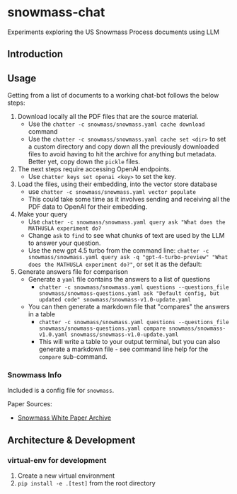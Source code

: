 # snowmass-chat

Experiments exploring the US Snowmass Process documents using LLM

## Introduction

## Usage

Getting from a list of documents to a working chat-bot follows the below steps:

1. Download locally all the PDF files that are the source material.
    * Use the `chatter -c snowmass/snowmass.yaml cache download` command
    * Use the `chatter -c snowmass/snowmass.yaml cache set <dir>` to set a custom directory and copy down all the previously downloaded files to avoid having to hit the archive for anything but metadata. Better yet, copy down the `pickle` files.
1. The next steps require accessing OpenAI endpoints.
    * Use `chatter keys set openai <key>` to set the key.
1. Load the files, using their embedding, into the vector store database
    * use `chatter -c snowmass/snowmass.yaml vector populate`
    * This could take some time as it involves sending and receiving all the PDF data to OpenAI for their embedding.
1. Make your query
    * Use `chatter -c snowmass/snowmass.yaml query ask "What does the MATHUSLA experiment do?`
    * Change `ask` to `find` to see what chunks of text are used by the LLM to answer your question.
    * Use the new gpt 4.5 turbo from the command line: `chatter -c snowmass/snowmass.yaml query ask -q "gpt-4-turbo-preview" "What does the MATHUSLA experiment do?"`, or set it as the default:
1. Generate answers file for comparison
    * Generate a `yaml` file contains the answers to a list of questions
        * `chatter -c snowmass/snowmass.yaml questions --questions_file snowmass/snowmass-questions.yaml ask "Default config, but updated code" snowmass/snowmass-v1.0-update.yaml`
    * You can then generate a markdown file that "compares" the answers in a table
        * `chatter -c snowmass/snowmass.yaml questions --questions_file snowmass/snowmass-questions.yaml compare snowmass/snowmass-v1.0.yaml snowmass/snowmass-v1.0-update.yaml`
        * This will write a table to your output terminal, but you can also generate a markdown file - see command line help for the `compare` sub-command.

### Snowmass Info

Included is a config file for `snowmass`.

Paper Sources:

* [Snowmass White Paper Archive](https://snowmass21.org/submissions/start)

## Architecture & Development

### virtual-env for development

1. Create a new virtual environment
1. `pip install -e .[test]` from the root directory
